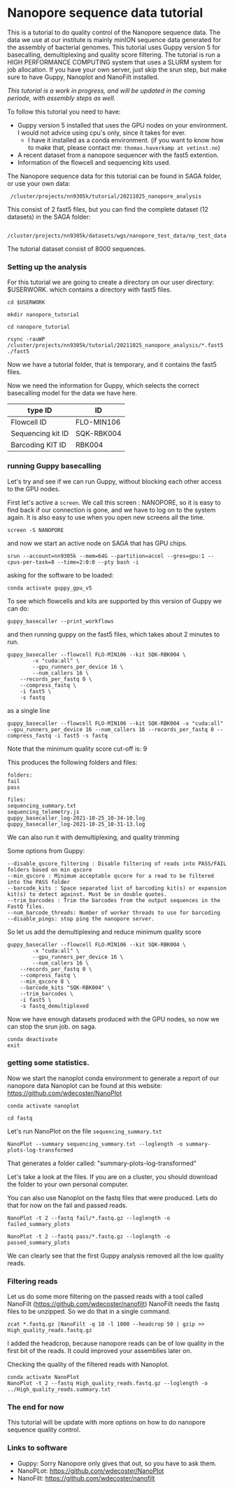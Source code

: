 # Nanopore sequence data tutorial

This is a tutorial to do quality control of the Nanopore sequence data. The data we use at our institute is mainly minION sequence data generated for the assembly of bacterial genomes. This tutorial uses Guppy version 5 for basecalling, demultiplexing and quality score filtering.  The tutorial is run a HIGH PERFORMANCE COMPUTING system that uses a SLURM system for job allocation. If you have your own server, just skip the srun step, but make sure to have Guppy, Nanoplot and NanoFilt installed.

_This tutorial is a work in progress, and will be updated in the coming periode, with assembly steps as well._

To follow this tutorial you need to have:

* Guppy version 5 installed that uses the GPU nodes on your environment. I would not advice using cpu's only, since it takes for ever.
  * I have it installed as a conda environment. (if you want to know how to make that, please contact me: `thomas.haverkamp at vetinst.no`)
* A recent dataset from a nanopore sequencer with the fast5 extention.
* Information of the flowcell and sequencing kits used.

The Nanopore sequence data for this tutorial can be found in SAGA folder, or use your own data:

```
 /cluster/projects/nn9305k/tutorial/20211025_nanopore_analysis
 ```

This consist of 2 fast5 files, but you can find the complete dataset (12 datasets) in the SAGA folder:

```
 /cluster/projects/nn9305k/datasets/wgs/nanopore_test_data/np_test_data.tar.gz
```
The tutorial dataset consist of 8000 sequences.

### Setting up the analysis

For this tutorial we are going to create a directory on our user directory: $USERWORK. which contains a directory with fast5 files.
```
cd $USERWORK

mkdir nanopore_tutorial

cd nanopore_tutorial

rsync -rauWP /cluster/projects/nn9305k/tutorial/20211025_nanopore_analysis/*.fast5 ./fast5

```
Now we have a tutorial folder, that is temporary, and it contains the fast5 files.

Now we need the information for Guppy, which selects the correct basecalling model for the data we have here.

| type ID | ID |
| ----- | ----- |
| Flowcell ID | FLO-MIN106  |
| Sequencing kit ID | SQK-RBK004 |
| Barcoding KIT ID |  RBK004    |

### running Guppy basecalling

Let's try and see if we can run Guppy, without blocking each other access to the GPU nodes.

First let's active a `screen`. We call this screen : NANOPORE, so it is easy to find back if our connection is gone, and we have to log on to the system again. It is also easy to use when you open new screens all the time.

```
screen -S NANOPORE
```
and now we start an active node on SAGA that has GPU chips.
```
srun --account=nn9305k --mem=64G --partition=accel --gres=gpu:1 --cpus-per-task=8 --time=2:0:0 --pty bash -i
```
asking for the software to be loaded:
```
conda activate guppy_gpu_v5
```

To see which flowcells and kits are supported by this version of Guppy we can do:

```
guppy_basecaller --print_workflows
```

and then running guppy on the fast5 files, which takes about 2 minutes to run.

```
guppy_basecaller --flowcell FLO-MIN106 --kit SQK-RBK004 \
        -x "cuda:all" \
        --gpu_runners_per_device 16 \
        --num_callers 16 \
    --records_per_fastq 0 \
    --compress_fastq \
    -i fast5 \
    -s fastq
```
as a single line
```
guppy_basecaller --flowcell FLO-MIN106 --kit SQK-RBK004 -x "cuda:all" --gpu_runners_per_device 16 --num_callers 16 --records_per_fastq 0 --compress_fastq -i fast5 -s fastq
```
Note that the minimum quality score cut-off is: 9

This produces the following folders and files:
```
folders:
fail
pass

files:
sequencing_summary.txt  
sequencing_telemetry.js
guppy_basecaller_log-2021-10-25_10-34-10.log
guppy_basecaller_log-2021-10-25_10-31-13.log
```

We can also run it with demultiplexing, and quality trimming

Some options from Guppy:

```
--disable_qscore_filtering : Disable filtering of reads into PASS/FAIL folders based on min qscore
--min_qscore : Minimum acceptable qscore for a read to be filtered into the PASS folder
--barcode_kits : Space separated list of barcoding kit(s) or expansion kit(s) to detect against. Must be in double quotes.
--trim_barcodes : Trim the barcodes from the output sequences in the FastQ files.
--num_barcode_threads: Number of worker threads to use for barcoding
--disable_pings: stop ping the nanopore server.
```

So let us add the demultiplexing and reduce minimum quality score

```
guppy_basecaller --flowcell FLO-MIN106 --kit SQK-RBK004 \
        -x "cuda:all" \
        --gpu_runners_per_device 16 \
        --num_callers 16 \
    --records_per_fastq 0 \
    --compress_fastq \
    --min_qscore 8 \
    --barcode_kits "SQK-RBK004" \
    --trim_barcodes \
    -i fast5 \
    -s fastq_demultiplexed
```

Now we have enough datasets produced with the GPU nodes, so now we can stop the srun job. on saga.
```
conda deactivate
exit
```
### getting some statistics.

Now we start the nanoplot conda environment to generate a report of our nanopore data
Nanoplot can be found at this website: https://github.com/wdecoster/NanoPlot
```
conda activate nanoplot

cd fastq
```
Let's run NanoPlot on the file `sequencing_summary.txt`

```
NanoPlot --summary sequencing_summary.txt --loglength -o summary-plots-log-transformed
```
That generates a folder called:  "summary-plots-log-transformed"

Let's take a look at the files. If you are on a cluster, you should download the folder to your own personal computer.

You can also use Nanoplot on the fastq files that were produced. Lets do that for now on the fail and passed reads.

```
NanoPlot -t 2 --fastq fail/*.fastq.gz --loglength -o failed_summary_plots

NanoPlot -t 2 --fastq pass/*.fastq.gz --loglength -o passed_summary_plots

```
We can clearly see that the first Guppy analysis removed all the low quality reads.

### Filtering reads
Let us do some more filtering on the passed reads with a tool called NanoFilt (https://github.com/wdecoster/nanofilt)
NanoFilt needs the fastq files to be unzipped. So we do that in a single command.

```
zcat *.fastq.gz |NanoFilt -q 10 -l 1000 --headcrop 50 | gzip >> High_quality_reads.fastq.gz

```
I added the headcrop, because nanopore reads can be of low quality in the first bit of the reads. It could improved your assemblies later on.

Checking the quality of the filtered reads with Nanoplot.
```
conda activate NanoPlot
NanoPlot -t 2 --fastq High_quality_reads.fastq.gz --loglength -o ../High_quality_reads.summary.txt
```

### The end for now

This tutorial will be update with more options on how to do nanopore sequence quality control.


### Links to software
 
* Guppy: Sorry Nanopore only gives that out, so you have to ask them.
* NanoPLot: https://github.com/wdecoster/NanoPlot
* NanoFilt: https://github.com/wdecoster/nanofilt
